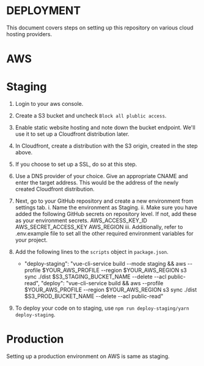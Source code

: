 # DEPLOYMENT
This document covers steps on setting up this repository on various cloud hosting providers.

# AWS

# Staging
1. Login to your aws console.
2. Create a S3 bucket and uncheck `Block all plublic access`.
3. Enable static website hosting and note down the bucket endpoint. We'll use it to set up a Cloudfront distribution later.
4. In Cloudfront, create a distribution with the S3 origin, created in the step above.
5. If you choose to set up a SSL, do so at this step.
6. Use a DNS provider of your choice. Give an appropriate CNAME and enter the target address. This would be the address of the newly created Cloudfront distribution.
7. Next, go to your GitHub repository and create a new environment from settings tab.
        i. Name the environment as Staging.
        ii. Make sure you have added the following GitHub secrets on repository level. If not, add these as your environment secrets.
                AWS_ACCESS_KEY_ID
                AWS_SECRET_ACCESS_KEY
                AWS_REGION
        iii. Additionally, refer to .env.example file to set all the other required environment variables for your project.

8. Add the following lines to the `scripts` object in `package.json`.
    - "deploy-staging": "vue-cli-service build --mode staging && aws --profile $YOUR_AWS_PROFILE --region $YOUR_AWS_REGION s3 sync ./dist $S3_STAGING_BUCKET_NAME --delete --acl public-read",
    "deploy": "vue-cli-service build && aws --profile $YOUR_AWS_PROFILE --region $YOUR_AWS_REGION s3 sync ./dist $S3_PROD_BUCKET_NAME --delete --acl public-read"

9. To deploy your code on to staging, use `npm run deploy-staging/yarn deploy-staging`.

# Production
Setting up a production environment on AWS is same as staging.
